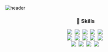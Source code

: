 ![header](https://capsule-render.vercel.app/api?type=wave&color=E45D4C&height=240&section=header&text=jg-kim&fontSize=60&fontColor=ffffff&fontAlignY=40&animation=twinkling)
<br/>
<h3 align="center">🌟 Skills</h3>
<p align="center">
<img src="https://img.shields.io/badge/Javascript-F7DF1E?style=flat-square&logo=javascript&logoColor=white"/></a>&nbsp 
<img src="https://img.shields.io/badge/Typescript-3178C6?style=flat-square&logo=typescript&logoColor=white"/></a>&nbsp 
<img src="https://img.shields.io/badge/Nodejs-339933?style=flat-square&logo=node.js&logoColor=white"/></a>&nbsp 
<img src="https://img.shields.io/badge/Nestjs-E0234E?style=flat-square&logo=nestjs&logoColor=white"/></a>&nbsp 
<img src="https://img.shields.io/badge/Nextjs-000000?style=flat-square&logo=next.js&logoColor=white"/></a>&nbsp 
<br/>
<img src="https://img.shields.io/badge/React-61DAFB?style=flat-square&logo=react&logoColor=white"/></a>&nbsp 
<img src="https://img.shields.io/badge/Vuejs-4FC08D?style=flat-square&logo=vue.js&logoColor=white"/></a>&nbsp 
<img src="https://img.shields.io/badge/Jest-C21325?style=flat-square&logo=jest&logoColor=white"/></a>&nbsp 
<img src="https://img.shields.io/badge/Express-000000?style=flat-square&logo=express&logoColor=white"/></a>&nbsp 
<img src="https://img.shields.io/badge/Fastify-000000?style=flat-square&logo=fastify&logoColor=white"/></a>&nbsp 
<br/>
<img src="https://img.shields.io/badge/EC2-FF9900?style=flat-square&logo=amazonec2&logoColor=white"/></a>&nbsp 
<img src="https://img.shields.io/badge/RDS-527FFF?style=flat-square&logo=amazonrds&logoColor=white"/></a>&nbsp 
<img src="https://img.shields.io/badge/SQS-FF4F8B?style=flat-square&logo=amazonsqs&logoColor=white"/></a>&nbsp 
<img src="https://img.shields.io/badge/Lambda-FF9900?style=flat-square&logo=awslambda&logoColor=white"/></a>&nbsp 
</p>
<br>

